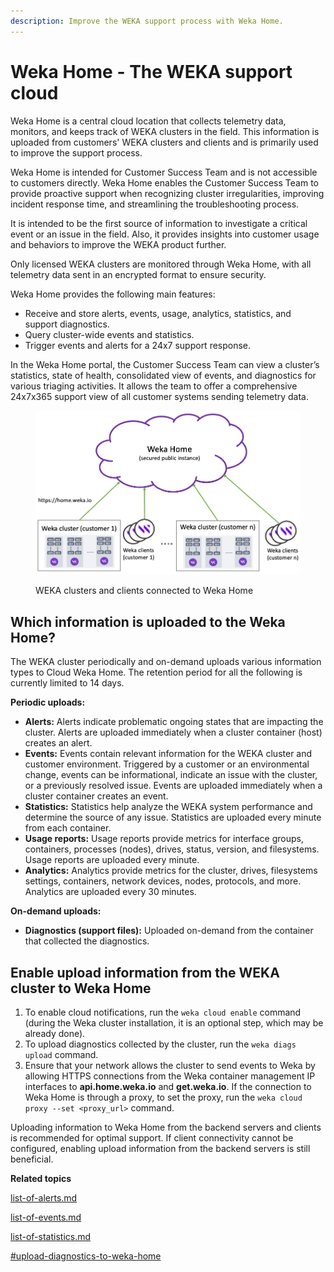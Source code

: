```yaml
---
description: Improve the WEKA support process with Weka Home.
---
```


# Weka Home - The WEKA support cloud

Weka Home is a central cloud location that collects telemetry data, monitors, and keeps track of WEKA clusters in the field. This information is uploaded from customers' WEKA clusters and clients and is primarily used to improve the support process.

Weka Home is intended for Customer Success Team and is not accessible to customers directly. Weka Home enables the Customer Success Team to provide proactive support when recognizing cluster irregularities, improving incident response time, and streamlining the troubleshooting process.

It is intended to be the first source of information to investigate a critical event or an issue in the field. Also, it provides insights into customer usage and behaviors to improve the WEKA product further.

Only licensed WEKA clusters are monitored through Weka Home, with all telemetry data sent in an encrypted format to ensure security.&#x20;

Weka Home provides the following main features:&#x20;

* Receive and store alerts, events, usage, analytics, statistics, and support diagnostics.
* Query cluster-wide events and statistics.
* Trigger events and alerts for a 24x7 support response.

In the Weka Home portal, the Customer Success Team can view a cluster’s statistics, state of health, consolidated view of events, and diagnostics for various triaging activities. It allows the team to offer a comprehensive 24x7x365 support view of all customer systems sending telemetry data.&#x20;

<figure><img src="../../.gitbook/assets/weka-home-overview.png" alt=""><figcaption><p>WEKA clusters and clients connected to Weka Home</p></figcaption></figure>

## Which information is uploaded to the Weka Home?

The WEKA cluster periodically and on-demand uploads various information types to Cloud Weka Home. The retention period for all the following is currently limited to 14 days. &#x20;

**Periodic uploads:**

* **Alerts:** Alerts indicate problematic ongoing states that are impacting the cluster. Alerts are uploaded immediately when a cluster container (host) creates an alert.
* **Events:** Events contain relevant information for the WEKA cluster and customer environment. Triggered by a customer or an environmental change, events can be informational, indicate an issue with the cluster, or a previously resolved issue. Events are uploaded immediately when a cluster container creates an event.
* **Statistics:** Statistics help analyze the WEKA system performance and determine the source of any issue. Statistics are uploaded every minute from each container.
* **Usage reports:**  Usage reports provide metrics for interface groups, containers, processes (nodes), drives, status, version, and filesystems. Usage reports are uploaded every minute.
* **Analytics:** Analytics provide metrics for the cluster, drives, filesystems settings, containers, network devices, nodes, protocols, and more. Analytics are uploaded every 30 minutes.

**On-demand uploads:**

* **Diagnostics (support files):** Uploaded on-demand from the container that collected the diagnostics.

## Enable upload information from the WEKA cluster to Weka Home

1. To enable cloud notifications, run the `weka cloud enable` command (during the Weka cluster installation, it is an optional step, which may be already done).
2. To upload diagnostics collected by the cluster, run the `weka diags upload` command.
3. Ensure that your network allows the cluster to send events to Weka by allowing HTTPS connections from the Weka container management IP interfaces to **api.home.weka.io** and **get.weka.io**. If the connection to Weka Home is through a proxy, to set the proxy, run the `weka cloud proxy --set <proxy_url>` command.

Uploading information to Weka Home from the backend servers and clients is recommended for optimal support. If client connectivity cannot be configured, enabling upload information from the backend servers is still beneficial.



**Related topics**

[list-of-alerts.md](../../usage/alerts/list-of-alerts.md "mention")

[list-of-events.md](../../usage/events/list-of-events.md "mention")

[list-of-statistics.md](../../usage/statistics/list-of-statistics.md "mention")

[#upload-diagnostics-to-weka-home](../diagnostics-management/diagnostics-utility.md#upload-diagnostics-to-weka-home "mention")
